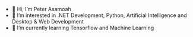 - 👋 Hi, I’m Peter Asamoah
- 👀 I’m interested in .NET Development, Python, Artificial Intelligence and Desktop & Web Development
- 🌱 I’m currently learning Tensorflow and Machine Learning

<!---
peterasamoah7/peterasamoah7 is a ✨ special ✨ repository because its `README.md` (this file) appears on your GitHub profile.
You can click the Preview link to take a look at your changes.
--->
